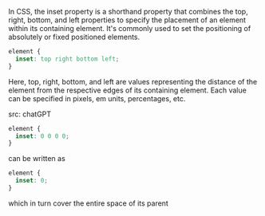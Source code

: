 In CSS, the inset property is a shorthand property that combines the top, right, bottom, and left properties to specify the placement of an element within its containing element. It's commonly used to set the positioning of absolutely or fixed positioned elements.

```css
element {
  inset: top right bottom left;
}
```

Here, top, right, bottom, and left are values representing the distance of the element from the respective edges of its containing element. Each value can be specified in pixels, em units, percentages, etc.

src: chatGPT

```css
element {
  inset: 0 0 0 0;
}
```

can be written as

```css
element {
  inset: 0;
}
```

which in turn cover the entire space of its parent
